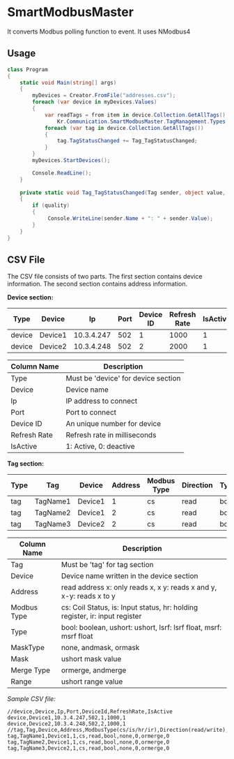 # SmartModbusMaster

It converts Modbus polling function to event. It uses NModbus4 


## Usage
```csharp
class Program
{
    static void Main(string[] args)
    {           
        myDevices = Creator.FromFile("addresses.csv");
        foreach (var device in myDevices.Values)
        {
            var readTags = from item in device.Collection.GetAllTags() where item.TagDirection ==
                Kr.Communication.SmartModbusMaster.TagManagement.Types.Direction.Read select item;
            foreach (var tag in device.Collection.GetAllTags())
            {
                tag.TagStatusChanged += Tag_TagStatusChanged;
            }
        }
        myDevices.StartDevices();

        Console.ReadLine();
    }
    
    private static void Tag_TagStatusChanged(Tag sender, object value, bool quality)
    {
        if (quality)
        {
             Console.WriteLine(sender.Name + ": " + sender.Value);
        }
    }
}

```
## CSV File
The CSV file consists of two parts. The first section contains device information. The second section contains address information.

**Device section:**

| Type    | Device  | Ip         | Port | Device ID | Refresh Rate | IsActive |
| ------- | ------- | ---------- | ---- | --------- | ------------ | -------- |
| device  | Device1 | 10.3.4.247 | 502  | 1         | 1000         | 1        |
| device  | Device2 | 10.3.4.248 | 502  | 2         | 2000         | 1        |

| Column Name | Description |
| --- | --- |
| Type | Must be 'device' for device section |
| Device | Device name |
| Ip | IP address to connect  |
| Port | Port to connect |
| Device ID  | An unique number for device |
| Refresh Rate | Refresh rate in milliseconds |
| IsActive | 1: Active, 0: deactive |

**Tag section:**

| Type | Tag      | Device  | Address | Modbus Type | Direction | Type | MaskType | Mask | Merge Type | Range |
| ---- | -------- | ------- | ------- | ----------- | --------- | ---- | -------- | ---- | ---------- | ----- |
| tag  | TagName1 | Device1 | 1       | cs          | read      | bool | none     | 0    | ormerge    | 0     |
| tag  | TagName2 | Device1 | 2       | cs          | read      | bool | none     | 0    | ormerge    | 0     |
| tag  | TagName3 | Device2 | 2       | cs          | read      | bool | none     | 0    | ormerge    | 0     |

| Column Name | Description |
| --- | --- |
| Tag | Must be 'tag' for tag section |
| Device | Device name written in the device section |
| Address | read address x: only reads x, x y: reads x and y, x-y: reads x to y|
| Modbus Type | cs: Coil Status, is: Input status, hr: holding register, ir: input register |
| Type  | bool: boolean, ushort: ushort, lsrf: lsrf float, msrf: msrf float |
| MaskType | none, andmask, ormask |
| Mask | ushort mask value |
| Merge Type | ormerge, andmerge |
| Range | ushort range value |

_Sample CSV file:_

```
//device,Device,Ip,Port,DeviceId,RefreshRate,IsActive
device,Device1,10.3.4.247,502,1,1000,1
device,Device2,10.3.4.248,502,2,1000,1
//tag,Tag,Device,Address,ModbusType(cs/is/hr/ir),Direction(read/write),Type(bool/ushort/lsrf/msrf),MaskType(none/andmask/ormask),Mask,MergeType(andmerge/ormerge),Range
tag,TagName1,Device1,1,cs,read,bool,none,0,ormerge,0
tag,TagName2,Device1,1,cs,read,bool,none,0,ormerge,0
tag,TagName3,Device2,1,cs,read,bool,none,0,ormerge,0
```
